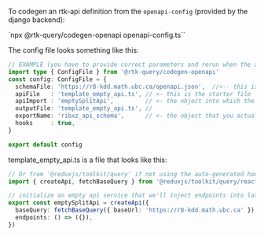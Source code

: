 To codegen an rtk-api definition from the `openapi-config` (provided by the django backend):


`npx @rtk-query/codegen-openapi openapi-config.ts``


The config file looks something like this:

```typescript
// EXAMPLE (you have to provide correct parameters and rerun when the api changes)
import type { ConfigFile } from '@rtk-query/codegen-openapi'
const config: ConfigFile = {
  schemaFile: 'https://r8-kdd.math.ubc.ca/openapi.json',  //<-- this is where you get the actual schema from
  apiFile   : 'template_empty_api.ts', // <- this is the starter file 
  apiImport : 'emptySplitApi',         // <- the object into which the new api will be injected
  outputFile: 'template_empty_api.ts', // 
  exportName: 'ribxz_api_schema',      // <- the object that you actually want to import into the store at the end
  hooks     : true,
}

export default config
```


template_empty_api.ts is a file that looks like this:

```typescript
// Or from '@reduxjs/toolkit/query' if not using the auto-generated hooks
import { createApi, fetchBaseQuery } from '@reduxjs/toolkit/query/react'

// initialize an empty api service that we'll inject endpoints into later as needed
export const emptySplitApi = createApi({
  baseQuery: fetchBaseQuery({ baseUrl: 'https://r8-kdd.math.ubc.ca' }),
  endpoints: () => ({}),
})
```
